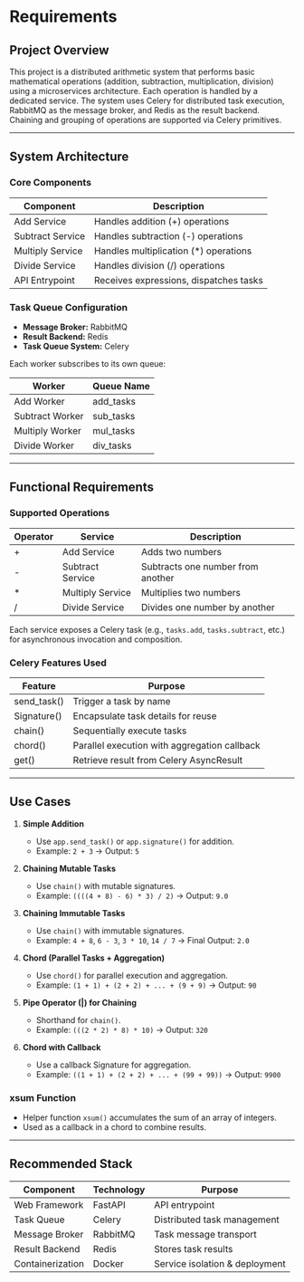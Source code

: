 # Requirements

## Project Overview

This project is a distributed arithmetic system that performs basic mathematical operations (addition, subtraction, multiplication, division) using a microservices architecture. Each operation is handled by a dedicated service. The system uses Celery for distributed task execution, RabbitMQ as the message broker, and Redis as the result backend. Chaining and grouping of operations are supported via Celery primitives.

---

## System Architecture

### Core Components

| Component         | Description                                 |
|-------------------|---------------------------------------------|
| Add Service       | Handles addition (+) operations             |
| Subtract Service  | Handles subtraction (-) operations          |
| Multiply Service  | Handles multiplication (*) operations       |
| Divide Service    | Handles division (/) operations             |
| API Entrypoint    | Receives expressions, dispatches tasks      |

### Task Queue Configuration

- **Message Broker:** RabbitMQ
- **Result Backend:** Redis
- **Task Queue System:** Celery

Each worker subscribes to its own queue:

| Worker         | Queue Name   |
|----------------|-------------|
| Add Worker     | add_tasks   |
| Subtract Worker| sub_tasks   |
| Multiply Worker| mul_tasks   |
| Divide Worker  | div_tasks   |

---

## Functional Requirements

### Supported Operations

| Operator | Service          | Description                        |
|----------|------------------|------------------------------------|
| +        | Add Service      | Adds two numbers                   |
| -        | Subtract Service | Subtracts one number from another  |
| *        | Multiply Service | Multiplies two numbers             |
| /        | Divide Service   | Divides one number by another      |

Each service exposes a Celery task (e.g., `tasks.add`, `tasks.subtract`, etc.) for asynchronous invocation and composition.

### Celery Features Used

| Feature      | Purpose                                         |
|--------------|-------------------------------------------------|
| send_task()  | Trigger a task by name                          |
| Signature()  | Encapsulate task details for reuse              |
| chain()      | Sequentially execute tasks                      |
| chord()      | Parallel execution with aggregation callback    |
| get()        | Retrieve result from Celery AsyncResult         |

---

## Use Cases

1. **Simple Addition**
   - Use `app.send_task()` or `app.signature()` for addition.
   - Example: `2 + 3` → Output: `5`

2. **Chaining Mutable Tasks**
   - Use `chain()` with mutable signatures.
   - Example: `((((4 + 8) - 6) * 3) / 2)` → Output: `9.0`

3. **Chaining Immutable Tasks**
   - Use `chain()` with immutable signatures.
   - Example: `4 + 8`, `6 - 3`, `3 * 10`, `14 / 7` → Final Output: `2.0`

4. **Chord (Parallel Tasks + Aggregation)**
   - Use `chord()` for parallel execution and aggregation.
   - Example: `(1 + 1) + (2 + 2) + ... + (9 + 9)` → Output: `90`

5. **Pipe Operator (|) for Chaining**
   - Shorthand for `chain()`.
   - Example: `(((2 * 2) * 8) * 10)` → Output: `320`

6. **Chord with Callback**
   - Use a callback Signature for aggregation.
   - Example: `((1 + 1) + (2 + 2) + ... + (99 + 99))` → Output: `9900`

### xsum Function

- Helper function `xsum()` accumulates the sum of an array of integers.
- Used as a callback in a chord to combine results.

---

## Recommended Stack

| Component        | Technology | Purpose                        |
|------------------|------------|--------------------------------|
| Web Framework    | FastAPI    | API entrypoint                 |
| Task Queue       | Celery     | Distributed task management    |
| Message Broker   | RabbitMQ   | Task message transport         |
| Result Backend   | Redis      | Stores task results            |
| Containerization | Docker     | Service isolation & deployment |
